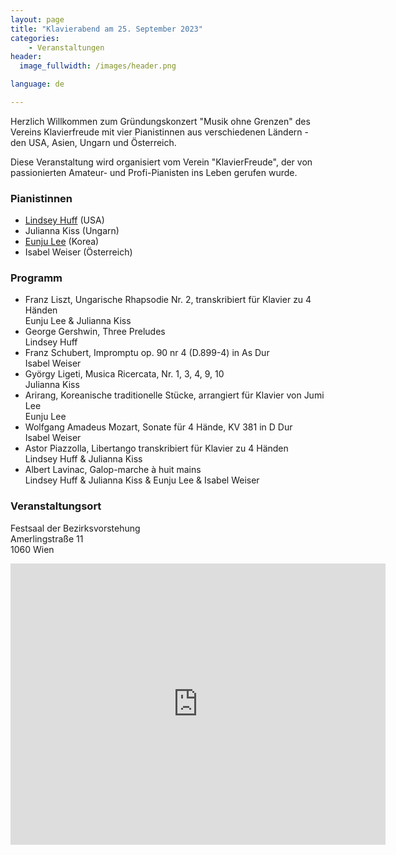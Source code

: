 ```yaml
---
layout: page
title: "Klavierabend am 25. September 2023"
categories:
    - Veranstaltungen
header:
  image_fullwidth: /images/header.png

language: de

---
```


Herzlich Willkommen zum Gründungskonzert "Musik ohne Grenzen" des Vereins Klavierfreude
mit vier Pianistinnen aus verschiedenen Ländern - den USA, Asien, Ungarn und Österreich.

Diese Veranstaltung wird organisiert vom Verein "KlavierFreude", der von passionierten Amateur- und Profi-Pianisten 
ins Leben gerufen wurde. 

### Pianistinnen

* <a href="/pianists/lindsey_huff/">Lindsey Huff</a> (USA)
* Julianna Kiss (Ungarn)
* <a href="/pianists/eunju_lee/">Eunju Lee</a> (Korea)
* Isabel Weiser (Österreich)


### Programm

* Franz Liszt, Ungarische Rhapsodie Nr. 2, transkribiert für Klavier zu 4 Händen<br>
  Eunju Lee & Julianna Kiss
* George Gershwin, Three Preludes<br>
  Lindsey Huff
* Franz Schubert, Impromptu op. 90 nr 4 (D.899-4) in As Dur<br>
  Isabel Weiser
* György Ligeti, Musica Ricercata, Nr. 1, 3, 4, 9, 10<br>
  Julianna Kiss
* Arirang, Koreanische traditionelle Stücke, arrangiert für Klavier von Jumi Lee<br>
  Eunju Lee
* Wolfgang Amadeus Mozart, Sonate für 4 Hände, KV 381 in D Dur <br>
  Isabel Weiser
* Astor Piazzolla, Libertango transkribiert für Klavier zu 4 Händen <br>
  Lindsey Huff & Julianna Kiss
* Albert Lavinac, Galop-marche à huit mains <br>
  Lindsey Huff & Julianna Kiss & Eunju Lee & Isabel Weiser

### Veranstaltungsort

Festsaal der Bezirksvorstehung<br>
Amerlingstraße 11<br>
1060 Wien<br>

<iframe src="https://www.google.com/maps/embed?pb=!1m18!1m12!1m3!1d2659.497042926811!2d16.350918!3d48.1970414!2m3!1f0!2f0!3f0!3m2!1i1024!2i768!4f13.1!3m3!1m2!1s0x476d07895c7a6a69%3A0xa30709abd778da9f!2sAmerlingstra%C3%9Fe%2011%2C%201060%20Wien!5e0!3m2!1sen!2sat!4v1690617138518!5m2!1sen!2sat" width="600" height="450" style="border:0;" allowfullscreen="" loading="lazy" referrerpolicy="no-referrer-when-downgrade"></iframe>


